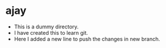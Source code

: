# ajay
- This is a dummy directory.
- I have created this to learn git.
- Here I added a new line to push the changes in new branch.